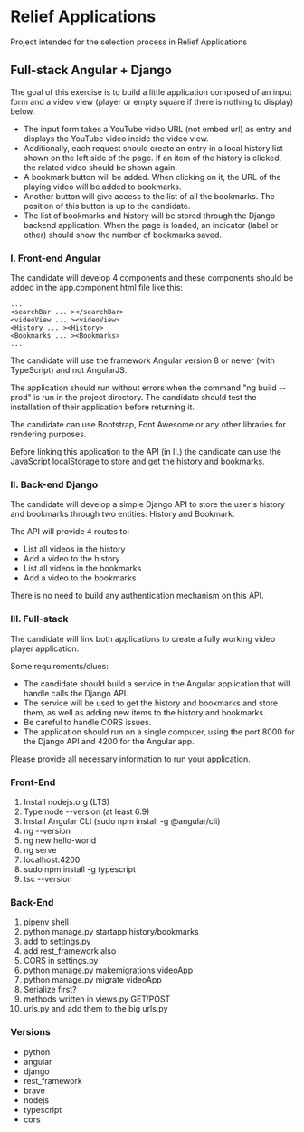 # Relief Applications
Project intended for the selection process in Relief Applications

## Full-stack Angular + Django
The goal of this exercise is to build a little application composed of an input form and a video view (player or empty square if there is nothing to display) below. 

- The input form takes a YouTube video URL (not embed url) as entry and displays the YouTube video inside the video view.
- Additionally, each request should create an entry in a local history list shown on the left side of  the page. If an item of the history is clicked, the related video should be shown again.
- A bookmark button will be added. When clicking on it, the URL of the playing video will be added to bookmarks. 
- Another button will give access to the list of all the bookmarks. The position of this button is up to the candidate.
- The list of bookmarks and history will be stored through the Django backend application. When the page is loaded, an indicator (label or other) should show the number of bookmarks saved.

### I. Front-end Angular
 
The candidate will develop 4 components and these components should be added in the app.component.html file like this:

```
...
<searchBar ... ></searchBar>
<videoView ... ><videoView>
<History ... ><History>
<Bookmarks ... ><Bookmarks>
...
```

The candidate will use the framework Angular version 8 or newer (with TypeScript) and not AngularJS. 

The application should run without errors when the command "ng build --prod" is run in the 
project directory. The candidate should test the installation of their application before returning it.

The candidate can use Bootstrap, Font Awesome or any other libraries for rendering purposes. 

Before linking this application to the API (in II.) the candidate can use the JavaScript localStorage to store and get the history and bookmarks.

### II. Back-end Django
 
The candidate will develop a simple Django API to store the user's history and bookmarks through two entities: History and Bookmark.

The API will provide 4 routes to:

- List all videos in the history
- Add a video to the history
- List all videos in the bookmarks
- Add a video to the bookmarks

There is no need to build any authentication mechanism on this API.

### III. Full-stack 

The candidate will link both applications to create a fully working video player application.

Some requirements/clues:

- The candidate should build a service in the Angular application that will handle calls the Django API.
- The service will be used to get the history and bookmarks and store them, as well as adding new items to the history and bookmarks.
- Be careful to handle CORS issues.
- The application should run on a single computer, using the port 8000 for the Django API and 4200 for the Angular app.

Please provide all necessary information to run your application.

### Front-End

1. Install nodejs.org (LTS)
2. Type node --version (at least 6.9)
3. Install Angular CLI (sudo npm install -g @angular/cli)
4. ng --version
5. ng new hello-world
6. ng serve
7. localhost:4200
8. sudo npm install -g typescript
9. tsc --version

### Back-End

1. pipenv shell
2. python manage.py startapp history/bookmarks
3. add to settings.py
4. add rest_framework also
5. CORS in settings.py
6. python manage.py makemigrations videoApp 
7. python manage.py migrate videoApp
8. Serialize first?
9. methods written in views.py GET/POST
10. urls.py and add them to the big urls.py

### Versions

- python
- angular
- django
- rest_framework
- brave
- nodejs
- typescript
- cors